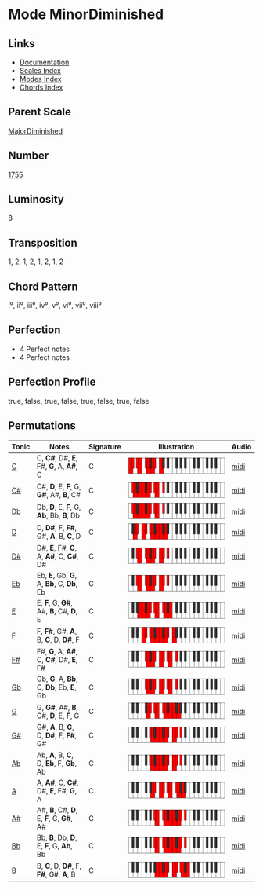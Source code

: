 # Mode MinorDiminished

## Links

- [Documentation](README.md)
- [Scales Index](Scales.md)
- [Modes Index](Modes.md)
- [Chords Index](Chords.md)

## Parent Scale

[MajorDiminished](ScaleMajorDiminished.md)

## Number

[1755](https://ianring.com/musictheory/scales/1755)

## Luminosity

8

## Transposition

1, 2, 1, 2, 1, 2, 1, 2

## Chord Pattern

i⁰, ii⁰, iii⁰, iv⁰, v⁰, vi⁰, vii⁰, viii⁰

## Perfection

- 4 Perfect notes
- 4 Perfect notes

## Perfection Profile

true, false, true, false, true, false, true, false

## Permutations

| Tonic | Notes | Signature | Illustration | Audio |
|-------|-------|-----------|--------------|-------|
| [C](ModeCNaturalMinorDiminished.md) | C, **C#**, D#, **E**, F#, **G**, A, **A#**, C | C | ![CNaturalMinorDiminished](ModeCNaturalMinorDiminished.png) | [midi](https://github.com/edipermadi/music/blob/main/docs/ModeCNaturalMinorDiminished.mid?raw=true) |
| [C#](ModeCSharpMinorDiminished.md) | C#, **D**, E, **F**, G, **G#**, A#, **B**, C# | C | ![CSharpMinorDiminished](ModeCSharpMinorDiminished.png) | [midi](https://github.com/edipermadi/music/blob/main/docs/ModeCSharpMinorDiminished.mid?raw=true) |
| [Db](ModeDFlatMinorDiminished.md) | Db, **D**, E, **F**, G, **Ab**, Bb, **B**, Db | C | ![DFlatMinorDiminished](ModeDFlatMinorDiminished.png) | [midi](https://github.com/edipermadi/music/blob/main/docs/ModeDFlatMinorDiminished.mid?raw=true) |
| [D](ModeDNaturalMinorDiminished.md) | D, **D#**, F, **F#**, G#, **A**, B, **C**, D | C | ![DNaturalMinorDiminished](ModeDNaturalMinorDiminished.png) | [midi](https://github.com/edipermadi/music/blob/main/docs/ModeDNaturalMinorDiminished.mid?raw=true) |
| [D#](ModeDSharpMinorDiminished.md) | D#, **E**, F#, **G**, A, **A#**, C, **C#**, D# | C | ![DSharpMinorDiminished](ModeDSharpMinorDiminished.png) | [midi](https://github.com/edipermadi/music/blob/main/docs/ModeDSharpMinorDiminished.mid?raw=true) |
| [Eb](ModeEFlatMinorDiminished.md) | Eb, **E**, Gb, **G**, A, **Bb**, C, **Db**, Eb | C | ![EFlatMinorDiminished](ModeEFlatMinorDiminished.png) | [midi](https://github.com/edipermadi/music/blob/main/docs/ModeEFlatMinorDiminished.mid?raw=true) |
| [E](ModeENaturalMinorDiminished.md) | E, **F**, G, **G#**, A#, **B**, C#, **D**, E | C | ![ENaturalMinorDiminished](ModeENaturalMinorDiminished.png) | [midi](https://github.com/edipermadi/music/blob/main/docs/ModeENaturalMinorDiminished.mid?raw=true) |
| [F](ModeFNaturalMinorDiminished.md) | F, **F#**, G#, **A**, B, **C**, D, **D#**, F | C | ![FNaturalMinorDiminished](ModeFNaturalMinorDiminished.png) | [midi](https://github.com/edipermadi/music/blob/main/docs/ModeFNaturalMinorDiminished.mid?raw=true) |
| [F#](ModeFSharpMinorDiminished.md) | F#, **G**, A, **A#**, C, **C#**, D#, **E**, F# | C | ![FSharpMinorDiminished](ModeFSharpMinorDiminished.png) | [midi](https://github.com/edipermadi/music/blob/main/docs/ModeFSharpMinorDiminished.mid?raw=true) |
| [Gb](ModeGFlatMinorDiminished.md) | Gb, **G**, A, **Bb**, C, **Db**, Eb, **E**, Gb | C | ![GFlatMinorDiminished](ModeGFlatMinorDiminished.png) | [midi](https://github.com/edipermadi/music/blob/main/docs/ModeGFlatMinorDiminished.mid?raw=true) |
| [G](ModeGNaturalMinorDiminished.md) | G, **G#**, A#, **B**, C#, **D**, E, **F**, G | C | ![GNaturalMinorDiminished](ModeGNaturalMinorDiminished.png) | [midi](https://github.com/edipermadi/music/blob/main/docs/ModeGNaturalMinorDiminished.mid?raw=true) |
| [G#](ModeGSharpMinorDiminished.md) | G#, **A**, B, **C**, D, **D#**, F, **F#**, G# | C | ![GSharpMinorDiminished](ModeGSharpMinorDiminished.png) | [midi](https://github.com/edipermadi/music/blob/main/docs/ModeGSharpMinorDiminished.mid?raw=true) |
| [Ab](ModeAFlatMinorDiminished.md) | Ab, **A**, B, **C**, D, **Eb**, F, **Gb**, Ab | C | ![AFlatMinorDiminished](ModeAFlatMinorDiminished.png) | [midi](https://github.com/edipermadi/music/blob/main/docs/ModeAFlatMinorDiminished.mid?raw=true) |
| [A](ModeANaturalMinorDiminished.md) | A, **A#**, C, **C#**, D#, **E**, F#, **G**, A | C | ![ANaturalMinorDiminished](ModeANaturalMinorDiminished.png) | [midi](https://github.com/edipermadi/music/blob/main/docs/ModeANaturalMinorDiminished.mid?raw=true) |
| [A#](ModeASharpMinorDiminished.md) | A#, **B**, C#, **D**, E, **F**, G, **G#**, A# | C | ![ASharpMinorDiminished](ModeASharpMinorDiminished.png) | [midi](https://github.com/edipermadi/music/blob/main/docs/ModeASharpMinorDiminished.mid?raw=true) |
| [Bb](ModeBFlatMinorDiminished.md) | Bb, **B**, Db, **D**, E, **F**, G, **Ab**, Bb | C | ![BFlatMinorDiminished](ModeBFlatMinorDiminished.png) | [midi](https://github.com/edipermadi/music/blob/main/docs/ModeBFlatMinorDiminished.mid?raw=true) |
| [B](ModeBNaturalMinorDiminished.md) | B, **C**, D, **D#**, F, **F#**, G#, **A**, B | C | ![BNaturalMinorDiminished](ModeBNaturalMinorDiminished.png) | [midi](https://github.com/edipermadi/music/blob/main/docs/ModeBNaturalMinorDiminished.mid?raw=true) |

